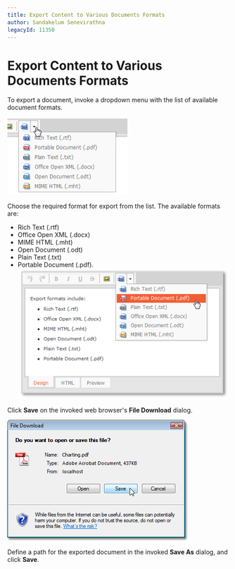 ```yaml
---
title: Export Content to Various Documents Formats
author: Sandakelum Senevirathna
legacyId: 11350
---
```

# Export Content to Various Documents Formats
To export a document, invoke a dropdown menu with the list of available document formats.

![ASPxHtmlEditor_choose_export.png](../../../images/img16462.png)

Choose the required format for export from the list. The available formats are:
* Rich Text (.rtf)
* Office Open XML (.docx)
* MIME HTML (.mht)
* Open Document (.odt)
* Plain Text (.txt)
* Portable Document (.pdf).
![ASPxHtmlEditor_exporting](../../../images/img16461.png)

Click **Save** on the invoked web browser's **File Download** dialog.

![ASPxHtmlEditor_save_export.png](../../../images/img16463.png)

Define a path for the exported document in the invoked **Save As** dialog, and click **Save**.